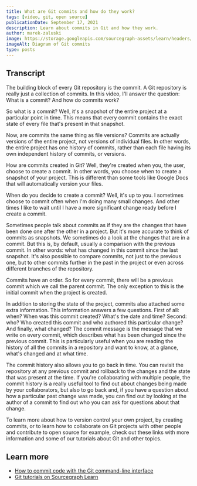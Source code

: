 ```yaml
---
title: What are Git commits and how do they work?
tags: [video, git, open source]
publicationDate: September 17, 2021
description: Learn about commits in Git and how they work.
author: marek-zaluski
image: https://storage.googleapis.com/sourcegraph-assets/learn/headers/git-commit-thumbnail.jpg
imageAlt: Diagram of Git commits
type: posts
---
```


<EmbeddedYoutubeVideo id="zXlNqCioxBY" />

## Transcript

The building block of every Git repository is the commit. A Git repository is really just a collection of commits. In this video, I'll answer the question: What is a commit? And how do commits work?

So what is a commit? Well, it's a snapshot of the entire project at a particular point in time. This means that every commit contains the exact state of every file that's present in that snapshot.

Now, are commits the same thing as file versions? Commits are actually versions of the entire project, not versions of individual files. In other words, the entire project has one history of commits, rather than each file having its own independent history of commits, or versions.

How are commits created in Git? Well, they're created when you, the user, choose to create a commit. In other words, you choose when to create a snapshot of your project. This is different than some tools like Google Docs that will automatically version your files.

When do you decide to create a commit? Well, it's up to you. I sometimes choose to commit often when I'm doing many small changes. And other times I like to wait until I have a more significant change ready before I create a commit.

Sometimes people talk about commits as if they are the changes that have been done one after the other in a project. But it's more accurate to think of commits as snapshots. We sometimes do a look at the changes that are in a commit. But this is, by default, usually a comparison with the previous commit. In other words: what has changed in this commit since the last snapshot. It's also possible to compare commits, not just to the previous one, but to other commits further in the past in the project or even across different branches of the repository.

Commits have an order. So for every commit, there will be a previous commit which we call the parent commit. The only exception to this is the initial commit when the project is created.

In addition to storing the state of the project, commits also attached some extra information. This information answers a few questions. First of all: when? When was this commit created? What's the date and time? Second: who? Who created this commit and who authored this particular change? And finally, what changed? The commit message is the message that we write on every commit, which describes what has been changed since the previous commit. This is particularly useful when you are reading the history of all the commits in a repository and want to know, at a glance, what's changed and at what time.

The commit history also allows you to go back in time. You can revisit the repository at any previous commit and rollback to the changes and the state that was present at the time. If you're collaborating with multiple people, the commit history is a really useful tool to find out about changes being made by your collaborators, but also to go back and, if you have a question about how a particular past change was made, you can find out by looking at the author of a commit to find out who you can ask for questions about that change.

To learn more about how to version control your own project, by creating commits, or to learn how to collaborate on Git projects with other people and contribute to open source for example, check out these links with more information and some of our tutorials about Git and other topics.

## Learn more
- [How to commit code with the Git command-line interface](/how-to-commit-code-with-the-git-command-line-interface)
- [Git tutorials on Sourcegraph Learn](/tags/git)
